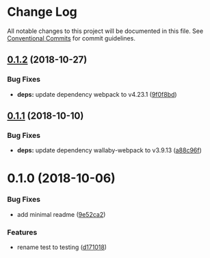 # Change Log

All notable changes to this project will be documented in this file.
See [Conventional Commits](https://conventionalcommits.org) for commit guidelines.

## [0.1.2](https://github.com/open-wc/open-wc/tree/master/packages/testing-wallaby/compare/@open-wc/testing-wallaby@0.1.1...@open-wc/testing-wallaby@0.1.2) (2018-10-27)


### Bug Fixes

* **deps:** update dependency webpack to v4.23.1 ([9f0f8bd](https://github.com/open-wc/open-wc/tree/master/packages/testing-wallaby/commit/9f0f8bd))





## [0.1.1](https://github.com/open-wc/open-wc/tree/master/packages/testing-wallaby/compare/@open-wc/testing-wallaby@0.1.0...@open-wc/testing-wallaby@0.1.1) (2018-10-10)


### Bug Fixes

* **deps:** update dependency wallaby-webpack to v3.9.13 ([a88c96f](https://github.com/open-wc/open-wc/tree/master/packages/testing-wallaby/commit/a88c96f))





# 0.1.0 (2018-10-06)


### Bug Fixes

* add minimal readme ([9e52ca2](https://github.com/open-wc/open-wc/tree/master/packages/testing-wallaby/commit/9e52ca2))


### Features

* rename test to testing ([d171018](https://github.com/open-wc/open-wc/tree/master/packages/testing-wallaby/commit/d171018))
